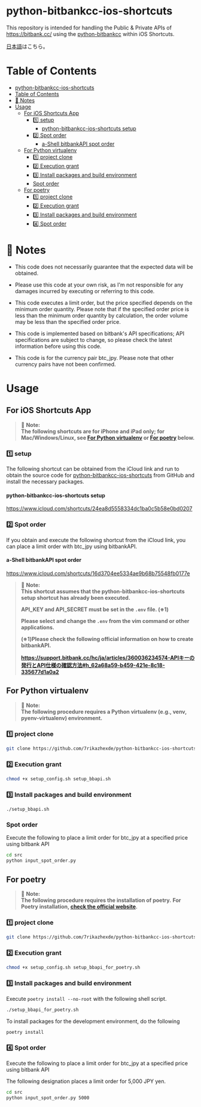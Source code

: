 # python-bitbankcc-ios-shortcuts

This repository is intended for handling the Public & Private APIs of https://bitbank.cc/ using the [python-bitbankcc](https://github.com/bitbankinc/python-bitbankcc) within iOS Shortcuts.

[日本語](./README_JP.md)はこちら。

# Table of Contents

- [python-bitbankcc-ios-shortcuts](#python-bitbankcc-ios-shortcuts)
- [Table of Contents](#table-of-contents)
- [🚨 Notes](#-notes)
- [Usage](#usage)
  - [For iOS Shortcuts App](#for-ios-shortcuts-app)
    - [1️⃣ setup](#1%EF%B8%8F%E2%83%A3-setup)
      - [python-bitbankcc-ios-shortcuts setup](#python-bitbankcc-ios-shortcuts-setup)
    - [2️⃣ Spot order](#2%EF%B8%8F%E2%83%A3-spot-order)
      - [a-Shell bitbankAPI spot order](#a-shell-bitbankapi-spot-order)
  - [For Python virtualenv](#for-python-virtualenv)
    - [1️⃣ project clone](#1%EF%B8%8F%E2%83%A3-project-clone)
    - [2️⃣ Execution grant](#2%EF%B8%8F%E2%83%A3-execution-grant)
    - [3️⃣ Install packages and build environment](#3%EF%B8%8F%E2%83%A3-install-packages-and-build-environment)
    - [Spot order](#spot-order)
  - [For poetry](#for-poetry)
    - [1️⃣ project clone](#1%EF%B8%8F%E2%83%A3-project-clone-1)
    - [2️⃣ Execution grant](#2%EF%B8%8F%E2%83%A3-execution-grant-1)
    - [3️⃣ Install packages and build environment](#3%EF%B8%8F%E2%83%A3-install-packages-and-build-environment-1)
    - [4️⃣ Spot order](#4%EF%B8%8F%E2%83%A3-spot-order)

# 🚨 Notes

- This code does not necessarily guarantee that the expected data will be obtained.

- Please use this code at your own risk, as I'm not responsible for any damages incurred by executing or referring to this code.

- This code executes a limit order, but the price specified depends on the minimum order quantity. Please note that if the specified order price is less than the minimum order quantity by calculation, the order volume may be less than the specified order price.

- This code is implemented based on bitbank's API specifications; API specifications are subject to change, so please check the latest information before using this code.

- This code is for the currency pair btc_jpy. Please note that other currency pairs have not been confirmed.

# Usage

## For iOS Shortcuts App

> 🚨 **Note:**<br />
> **The following shortcuts are for iPhone and iPad only; for Mac/Windows/Linux, see [For Python virtualenv](#for-python-virtualenv) or [For poetry](#for-poetry) below.**

### 1️⃣ setup

The following shortcut can be obtained from the iCloud link and run to obtain the source code for [python-bitbankcc-ios-shortcuts](https://github.com/7rikazhexde/python-bitbankcc-ios-shortcuts) from GitHub and install the necessary packages.

#### python-bitbankcc-ios-shortcuts setup

https://www.icloud.com/shortcuts/24ea8d5558334dc1ba0c5b58e0bd0207

### 2️⃣ Spot order

If you obtain and execute the following shortcut from the iCloud link, you can place a limit order with btc_jpy using bitbankAPI.

#### a-Shell bitbankAPI spot order

https://www.icloud.com/shortcuts/16d3704ee5334ae9b68b75548fb0177e

> 🚨 **Note:**<br />
> **This shortcut assumes that the python-bitbankcc-ios-shortcuts setup shortcut has already been executed.**
>
> **API_KEY and API_SECRET must be set in the `.env` file. (※1)**
>
> **Please select and change the `.env` from the vim command or other applications.**
>
> **(※1)Please check the following official information on how to create bitbankAPI.**
>
> **https://support.bitbank.cc/hc/ja/articles/360036234574-APIキーの発行とAPI仕様の確認方法#h_62a68a59-b459-421e-8c18-335677d1a0a2**

## For Python virtualenv

> 🚨 **Note:**<br />
> **The following procedure requires a Python virtualenv (e.g., venv, pyenv-virtualenv) environment.**

### 1️⃣ project clone

```bash
git clone https://github.com/7rikazhexde/python-bitbankcc-ios-shortcuts.git
```

### 2️⃣ Execution grant

```bash
chmod +x setup_config.sh setup_bbapi.sh
```

### 3️⃣ Install packages and build environment

```bash
./setup_bbapi.sh
```

### Spot order

Execute the following to place a limit order for btc_jpy at a specified price using bitbank API

```bash
cd src
python input_spot_order.py
```

## For poetry

> 🚨 **Note:**<br />
> **The following procedure requires the installation of poetry.**
> **For Poetry installation, [check the official website](https://python-poetry.org/docs/#installing-with-the-official-installer).**

### 1️⃣ project clone

```bash
git clone https://github.com/7rikazhexde/python-bitbankcc-ios-shortcuts.git
```

### 2️⃣ Execution grant

```bash
chmod +x setup_config.sh setup_bbapi_for_poetry.sh
```

### 3️⃣ Install packages and build environment

Execute `poetry install --no-root` with the following shell script.

```bash
./setup_bbapi_for_poetry.sh
```

To install packages for the development environment, do the following

```bash
poetry install
```

### 4️⃣ Spot order

Execute the following to place a limit order for btc_jpy at a specified price using bitbank API

The following designation places a limit order for 5,000 JPY yen.

```bash
cd src
python input_spot_order.py 5000
```
